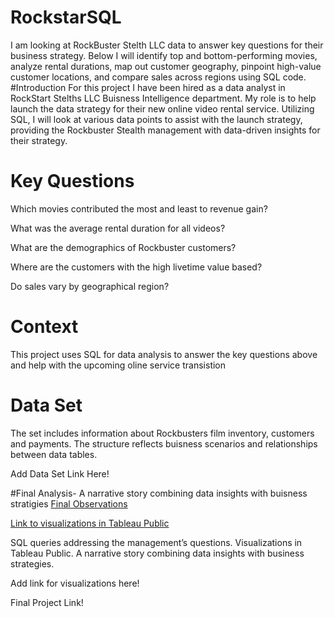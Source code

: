 # RockstarSQL
I am looking at RockBuster Stelth LLC data to answer key questions for their business strategy. Below I will identify top and bottom-performing movies, analyze rental durations, map out customer geography, pinpoint high-value customer locations, and compare sales across regions using SQL code.
#Introduction
For this project I have been hired as a data analyst in RockStart Stelths LLC Buisness Intelligence department. 
My role is to help launch the data strategy for their new online video rental service. Utilizing SQL, I will look at various data points to assist with the launch strategy, providing the Rockbuster Stealth management with data-driven insights for their strategy.
# Key Questions
Which movies contributed the most and least to revenue gain?

What was the average rental duration for all videos?

What are the demographics of Rockbuster customers?

Where are the customers with the high livetime value based?

Do sales vary by geographical region?

# Context
This project uses SQL for data analysis to answer the key questions above and help with the upcoming oline service transistion

# Data Set 
The set includes information about Rockbusters film inventory, customers and payments. The structure reflects buisness scenarios and relationships between data tables.

Add Data Set Link Here!

#Final Analysis- A narrative story combining data insights with buisness stratigies
[Final Observations](https://docs.google.com/presentation/d/1EEQKyQ62TvMfREKMP_WkNnnmRkNKa7FjT184IJBNnug/edit#slide=id.p) 

[Link to visualizations in Tableau Public](https://public.tableau.com/app/profile/ken.whitney/viz/RockbusterLLCGraphs/Sheet6)


SQL queries addressing the management’s questions.
Visualizations in Tableau Public.
A narrative story combining data insights with business strategies.

Add link for visualizations here!

Final Project Link!

